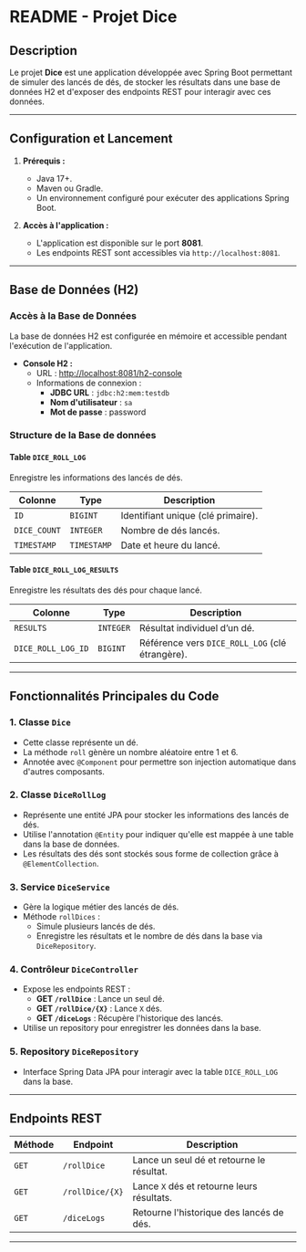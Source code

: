 # README - Projet Dice

## Description
Le projet **Dice** est une application développée avec Spring Boot permettant de simuler des lancés de dés, de stocker les résultats dans une base de données H2 et d'exposer des endpoints REST pour interagir avec ces données.

---

## Configuration et Lancement

1. **Prérequis :**
   - Java 17+.
   - Maven ou Gradle.
   - Un environnement configuré pour exécuter des applications Spring Boot.


2. **Accès à l'application :**
   - L'application est disponible sur le port **8081**.
   - Les endpoints REST sont accessibles via `http://localhost:8081`.

---

## Base de Données (H2)

### Accès à la Base de Données
La base de données H2 est configurée en mémoire et accessible pendant l'exécution de l'application.

- **Console H2 :**
  - URL : [http://localhost:8081/h2-console](http://localhost:8081/h2-console)
  - Informations de connexion :
    - **JDBC URL** : `jdbc:h2:mem:testdb`
    - **Nom d'utilisateur** : `sa`
    - **Mot de passe** : password

### Structure de la Base de données

#### Table `DICE_ROLL_LOG`
Enregistre les informations des lancés de dés.

| **Colonne**    | **Type**       | **Description**                     |
|-----------------|----------------|-------------------------------------|
| `ID`           | `BIGINT`       | Identifiant unique (clé primaire). |
| `DICE_COUNT`   | `INTEGER`      | Nombre de dés lancés.              |
| `TIMESTAMP`    | `TIMESTAMP`    | Date et heure du lancé.            |

#### Table `DICE_ROLL_LOG_RESULTS`
Enregistre les résultats des dés pour chaque lancé.

| **Colonne**         | **Type**       | **Description**                              |
|----------------------|----------------|----------------------------------------------|
| `RESULTS`           | `INTEGER`     | Résultat individuel d’un dé.                |
| `DICE_ROLL_LOG_ID`  | `BIGINT`      | Référence vers `DICE_ROLL_LOG` (clé étrangère). |

---

## Fonctionnalités Principales du Code

### 1. Classe `Dice`
- Cette classe représente un dé.
- La méthode `roll` gènère un nombre aléatoire entre 1 et 6.
- Annotée avec `@Component` pour permettre son injection automatique dans d'autres composants.

### 2. Classe `DiceRollLog`
- Représente une entité JPA pour stocker les informations des lancés de dés.
- Utilise l'annotation `@Entity` pour indiquer qu'elle est mappée à une table dans la base de données.
- Les résultats des dés sont stockés sous forme de collection grâce à `@ElementCollection`.

### 3. Service `DiceService`
- Gère la logique métier des lancés de dés.
- Méthode `rollDices` :
  - Simule plusieurs lancés de dés.
  - Enregistre les résultats et le nombre de dés dans la base via `DiceRepository`.

### 4. Contrôleur `DiceController`
- Expose les endpoints REST :
  - **GET `/rollDice`** : Lance un seul dé.
  - **GET `/rollDice/{X}`** : Lance `X` dés.
  - **GET `/diceLogs`** : Récupère l'historique des lancés.
- Utilise un repository pour enregistrer les données dans la base.

### 5. Repository `DiceRepository`
- Interface Spring Data JPA pour interagir avec la table `DICE_ROLL_LOG` dans la base.

---

## Endpoints REST

| **Méthode** | **Endpoint**          | **Description**                                      |
|-------------|-----------------------|----------------------------------------------------|
| `GET`       | `/rollDice`           | Lance un seul dé et retourne le résultat.         |
| `GET`       | `/rollDice/{X}`       | Lance `X` dés et retourne leurs résultats.        |
| `GET`       | `/diceLogs`           | Retourne l'historique des lancés de dés.          |

---
